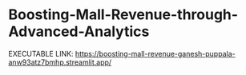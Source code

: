# Boosting-Mall-Revenue-through-Advanced-Analytics

EXECUTABLE LINK: https://boosting-mall-revenue-ganesh-puppala-anw93atz7bmhp.streamlit.app/
